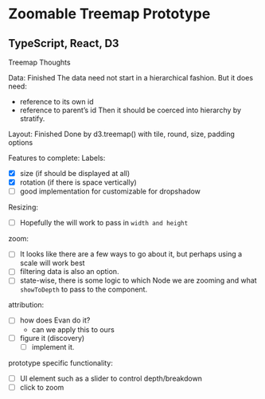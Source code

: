 # Zoomable Treemap Prototype
## TypeScript, React, D3
Treemap Thoughts

Data: Finished
The data need not start in a hierarchical fashion. But it does need:
- reference to its own id
- reference to parent’s id
Then it should be coerced into hierarchy by stratify.

Layout: Finished
Done by d3.treemap() with tile, round, size, padding options

Features to complete:
Labels:
* [x] size (if should be displayed at all)
* [x] rotation (if there is space vertically)  
* [ ] good implementation for customizable <defs/> for dropshadow

Resizing: 
* [ ] Hopefully the <ResponsiveContainer/> will work to pass in `width and height`

zoom:
* [ ] It looks like there are a few ways to go about it, but perhaps using a scale will work best
* [ ] filtering data is also an option.
* [ ] state-wise, there is some logic to which Node we are zooming and what `showToDepth` to pass to the <Treemap/> component.

attribution:
* [ ] how does Evan do it?
    - can we apply this to ours
* [ ] figure it (discovery)
    * [ ] implement it.

prototype specific functionality:
* [ ] UI element such as a slider to control depth/breakdown
* [ ] click to zoom
